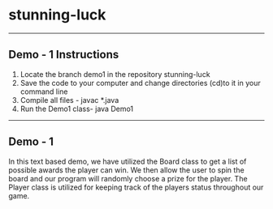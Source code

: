 # stunning-luck
---------------------
Demo - 1 Instructions
---------------------
1. Locate the branch demo1 in the repository stunning-luck
2. Save the code to your computer and change directories (cd)to it in your command line
3. Compile all files - javac *.java
4. Run the Demo1 class- java Demo1

--------
Demo - 1 
--------
In this text based demo, we have utilized the Board class to get a list of possible awards 
the player can win. We then allow the user to spin the board and our program will randomly 
choose a prize for the player. The Player class is utilized for keeping track of the players
status throughout our game.

